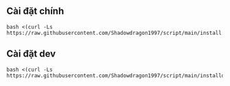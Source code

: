## Cài đặt chính
```
bash <(curl -Ls https://raw.githubusercontent.com/Shadowdragon1997/script/main/install.sh)
```
## Cài đặt dev
```
bash <(curl -Ls https://raw.githubusercontent.com/Shadowdragon1997/script/main/installdev.sh)
```
